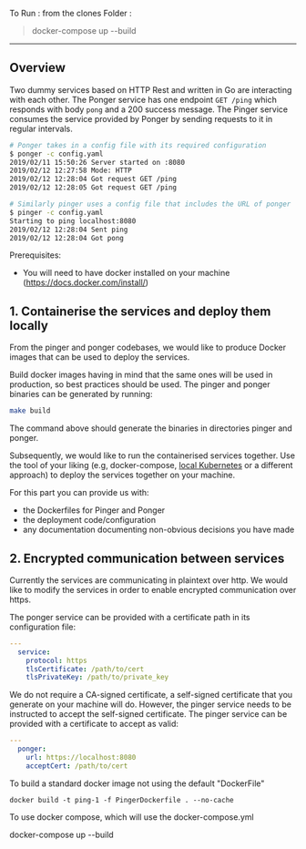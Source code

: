 To Run :
from the clones Folder :

>  docker-compose up --build

---

## Overview

Two dummy services based on HTTP Rest and written in Go are interacting with each other. The Ponger service has one endpoint `GET /ping` which responds with body `pong` and a 200 success message. The Pinger service consumes the service provided by Ponger by sending requests to it in regular intervals.

```bash
# Ponger takes in a config file with its required configuration
$ ponger -c config.yaml
2019/02/11 15:50:26 Server started on :8080
2019/02/12 12:27:58 Mode: HTTP
2019/02/12 12:28:04 Got request GET /ping
2019/02/12 12:28:05 Got request GET /ping

# Similarly pinger uses a config file that includes the URL of ponger
$ pinger -c config.yaml
Starting to ping localhost:8080
2019/02/12 12:28:04 Sent ping
2019/02/12 12:28:04 Got pong
```

Prerequisites:
* You will need to have docker installed on your machine (https://docs.docker.com/install/)

## 1. Containerise the services and deploy them locally
From the pinger and ponger codebases, we would like to produce Docker images that can be used to deploy the services.

Build docker images having in mind that the same ones will be used in production, so best practices should be used. The pinger and ponger binaries can be generated by running:
```bash
make build
```
The command above should generate the binaries in directories pinger and ponger.

Subsequently, we would like to run the containerised services together. Use the tool of your liking (e.g, docker-compose, [local Kubernetes](https://docs.docker.com/docker-for-windows/#kubernetes) or a different approach) to deploy the services together on your machine.

For this part you can provide us with:
* the Dockerfiles for Pinger and Ponger
* the deployment code/configuration
* any documentation documenting non-obvious decisions you have made


## 2. Encrypted communication between services
Currently the services are communicating in plaintext over http. We would like to modify the services in order to enable encrypted communication over https.

The ponger service can be provided with a certificate path in its configuration file:

```yaml
---
  service:
    protocol: https
    tlsCertificate: /path/to/cert
    tlsPrivateKey: /path/to/private_key
```

We do not require a CA-signed certificate, a self-signed certificate that you generate on your machine will do. However, the pinger service needs to be instructed to accept the self-signed certificate. The pinger service can be provided with a certificate to accept as valid:
```yaml
---
  ponger:
    url: https://localhost:8080
    acceptCert: /path/to/cert
```

To build a standard docker image not using the default "DockerFile"

	docker build -t ping-1 -f PingerDockerfile . --no-cache

To use docker compose, which will use the docker-compose.yml

  docker-compose up --build
